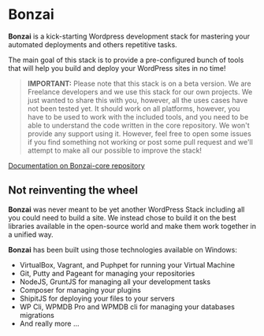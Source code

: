 Bonzai
======

**Bonzai** is a kick-starting Wordpress development stack for mastering your automated deployments and others
repetitive tasks.

The main goal of this stack is to provide a pre-configured bunch of tools that will help you build and deploy your WordPress sites in no time!

> **IMPORTANT:** Please note that this stack is on a beta version. We are Freelance developers and we use this stack for our own projects. We just wanted to
share this with you, however, all the uses cases have not been tested yet. It should work on all platforms, however, you have to be used to work with the
included tools, and you need to be able to understand the code written in the core repository. We won't provide any support using it. However, feel free to
open some issues if you find something not working or post some pull request and we'll attempt to make all our possible to improve the stack!

[Documentation on Bonzai-core repository](https://github.com/wp-jungle/bonzai-core)

Not reinventing the wheel
-------------------------

**Bonzai** was never meant to be yet another WordPress Stack including all you could need to build a site. We instead chose to build it on the best
libraries available in the open-source world and make them work together in a unified way.

**Bonzai** has been built using those technologies available on Windows:

- VirtualBox, Vagrant, and Puphpet for running your Virtual Machine
- Git, Putty and Pageant for managing your repositories
- NodeJS, GruntJS for managing all your development tasks
- Composer for managing your plugins
- ShipitJS for deploying your files to your servers
- WP Cli, WPMDB Pro and WPMDB cli for managing your databases migrations
- And really more ...